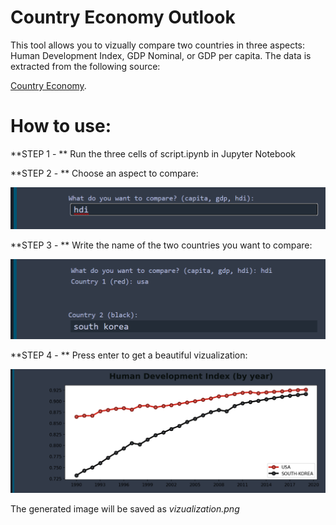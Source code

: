 # Country Economy Outlook

This tool allows you to vizually compare two countries in three aspects: Human Development Index, GDP Nominal, or GDP per capita. The data is extracted from the following source:

[Country Economy](https://countryeconomy.com/).

# How to use:

**STEP 1 - ** Run the three cells of script.ipynb in Jupyter Notebook

**STEP 2 - ** Choose an aspect to compare:

![q1](https://github.com/Rodrigo663/country-economic-outlook/blob/main/assets/q1.png)

**STEP 3 - ** Write the name of the two countries you want to compare:

![q2](https://github.com/Rodrigo663/country-economic-outlook/blob/main/assets/q2.png)

**STEP 4 - ** Press enter to get a beautiful vizualization:

![graph](https://github.com/Rodrigo663/country-economic-outlook/blob/main/assets/graph.png)

The generated image will be saved as *vizualization.png*

